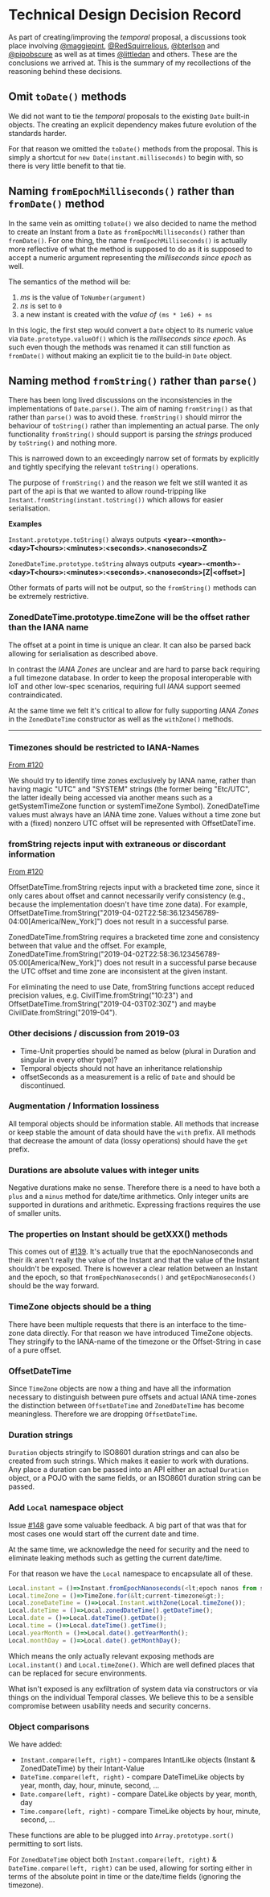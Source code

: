 # Technical Design Decision Record

As part of creating/improving the *temporal* proposal, a discussions took place involving [@maggiepint](https://twitter.com/maggiepint), [@RedSquirrelious](https://twitter.com/RedSquirrelious), [@bterlson](https://twitter.com/bterlson) and  [@pipobscure](https://twitter.com/pipobscure) as well as at times [@littledan](https://twitter.com/littledan) and others. These are the conclusions we arrived at. This is the summary of my recollections of the reasoning behind these decisions.

## Omit `toDate()` methods

We did not want to tie the *temporal* proposals to the existing `Date` built-in objects. The creating an explicit dependency makes future evolution of the standards harder.

For that reason we omitted the `toDate()` methods from the proposal. This is simply a shortcut for `new Date(instant.milliseconds)` to begin with, so there is very little benefit to that tie.

## Naming `fromEpochMilliseconds()` rather than `fromDate()` method

In the same vein as omitting `toDate()` we also decided to name the method to create an Instant from a `Date` as `fromEpochMilliseconds()` rather than `fromDate()`. For one thing, the name `fromEpochMilliseconds()` is actually more reflective of what the method is supposed to do as it is supposed to accept a numeric argument representing the *milliseconds since epoch* as well.

The semantics of the method will be:

1. _ms_ is the value of `ToNumber(argument)`
1. _ns_ is set to `0`
1. a new instant is created with the *value of* `(ms * 1e6) + ns`

In this logic, the first step would convert a `Date` object to its numeric value via `Date.prototype.valueOf()` which is the *milliseconds since epoch*. As such even though the methods was renamed it can still function as `fromDate()` without making an explicit tie to the build-in `Date` object.

## Naming method `fromString()` rather than `parse()`

There has been long lived discussions on the inconsistencies in the implementations of `Date.parse()`. The aim of naming `fromString()` as that rather than `parse()` was to avoid these. `fromString()` should mirror the behaviour of `toString()` rather than implementing an actual parse. The only functionality `fromString()` should support is parsing the *strings* produced by `toString()` and nothing more.

This is narrowed down to an exceedingly narrow set of formats by explicitly and tightly specifying the relevant `toString()` operations.

The purpose of `fromString()` and the reason we felt we still wanted it as part of the api is that we wanted to allow round-tripping like `Instant.fromString(instant.toString())` which allows for easier serialisation.

**Examples**

`Instant.prototype.toString()` always outputs **&lt;year>-&lt;month>-&lt;day>T&lt;hours>:&lt;minutes>:&lt;seconds>.&lt;nanoseconds>Z**

`ZonedDateTime.prototype.toString` always outputs **&lt;year>-&lt;month>-&lt;day>T&lt;hours>:&lt;minutes>:&lt;seconds>.&lt;nanoseconds>[Z|&lt;offset>]**

Other formats of parts will not be output, so the `fromString()` methods can be extremely restrictive.

### ZonedDateTime.prototype.timeZone will be the offset rather than the IANA name

The offset at a point in time is unique an clear. It can also be parsed back allowing for serialisation as described above.

In contrast the *IANA Zones* are unclear and are hard to parse back requiring a full timezone database. In order to keep the proposal interoperable with IoT and other low-spec scenarios, requiring full *IANA* support seemed contraindicated.

At the same time we felt it's critical to allow for fully supporting *IANA Zones* in the `ZonedDateTime` constructor as well as the `withZone()` methods.

---

### Timezones should be restricted to IANA-Names

[From #120](https://github.com/tc39/proposal-temporal/issues/120)

We should try to identify time zones exclusively by IANA name, rather than having magic "UTC" and "SYSTEM" strings (the former being "Etc/UTC", the latter ideally being accessed via another means such as a getSystemTimeZone function or systemTimeZone Symbol).
ZonedDateTime values must always have an IANA time zone. Values without a time zone but with a (fixed) nonzero UTC offset will be represented with OffsetDateTime.

### fromString rejects input with extraneous or discordant information

[From #120](https://github.com/tc39/proposal-temporal/issues/120)

OffsetDateTime.fromString rejects input with a bracketed time zone, since it only cares about offset and cannot necessarily verify consistency (e.g., because the implementation doesn't have time zone data). For example, OffsetDateTime.fromString("2019-04-02T22:58:36.123456789-04:00[America/New_York]") does not result in a successful parse.

ZonedDateTime.fromString requires a bracketed time zone and consistency between that value and the offset. For example, ZonedDateTime.fromString("2019-04-02T22:58:36.123456789-05:00[America/New_York]") does not result in a successful parse because the UTC offset and time zone are inconsistent at the given instant.

For eliminating the need to use Date, fromString functions accept reduced precision values, e.g. CivilTime.fromString("10:23") and OffsetDateTime.fromString("2019-04-03T02:30Z") and maybe CivilDate.fromString("2019-04").

### Other decisions / discussion from 2019-03

 * Time-Unit properties should be named as below (plural in Duration and singular in every other type)?
 * Temporal objects should not have an inheritance relationship
 * offsetSeconds as a measurement is a relic of `Date` and should be discontinued.

### Augmentation / Information lossiness

All temporal objects should be information stable. All methods that increase or keep stable the amount of data should have the `with` prefix. All methods that decrease the amount of data (lossy operations) should have the `get` prefix.

### Durations are absolute values with integer units

Negative durations make no sense. Therefore there is a need to have both a `plus` and a `minus` method for date/time arithmetics.
Only integer units are supported in durations and arithmetic. Expressing fractions requires the use of smaller units.

### The properties on Instant should be getXXX() methods

This comes out of [#139](https://github.com/tc39/proposal-temporal/issues/139). It's actually true that the epochNanoseconds and their ilk aren't really the value of the Instant and that the value of the Instant shouldn't be exposed. There is however a clear relation between an Instant and the epoch, so that `fromEpochNanoseconds()` and `getEpochNanoseconds()` should be the way forward.

### TimeZone objects should be a thing

There have been multiple requests that there is an interface to the time-zone data directly. For that reason we have introduced TimeZone objects. They stringify to the IANA-name of the timezone or the Offset-String in case of a pure offset.

### OffsetDateTime

Since `TimeZone` objects are now a thing and have all the information necessary to distinguish between pure offsets and actual IANA time-zones the distinction between `OffsetDateTime` and `ZonedDateTime` has become meaningless. Therefore we are dropping `OffsetDateTime`.

### Duration strings

`Duration` objects stringify to ISO8601 duration strings and can also be created from such strings. Which makes it easier to work with durations. Any place a duration can be passed into an API either an actual `Duration` object, or a POJO with the same fields, or an ISO8601 duration string can be passed.

### Add `Local` namespace object

Issue [#148](https://github.com/tc39/proposal-temporal/issues/148) gave some valuable feedback. A big part of that was that for most cases one would start off the current date and time.

At the same time, we acknowledge the need for security and the need to eliminate leaking methods such as getting the current date/time.

For that reason we have the `Local` namespace to encapsulate all of these.

```javascript
Local.instant = ()=>Instant.fromEpochNanoseconds(<lt;epoch nanos from system&gt;);
Local.timeZone = ()=>TimeZone.for(&lt;current-timezone&gt;);
Local.zoneDateTime = ()=>Local.Instant.withZone(Local.timeZone());
Local.dateTime = ()=>Local.zonedDateTime().getDateTime();
Local.date = ()=>Local.dateTime().getDate();
Local.time = ()=>Local.dateTime().getTime();
Local.yearMonth = ()=>Local.date().getYearMonth();
Local.monthDay = ()=>Local.date().getMonthDay();
```

Which means the only actually relevant exposing methods are `Local.instant()` and `Local.timeZone()`. Which are well defined places that can be replaced for secure environments.

What isn't exposed is any exfiltration of system data via constructors or via things on the individual Temporal classes. We believe this to be a sensible compromise between usability needs and security concerns.

### Object comparisons

We have added:

 * `Instant.compare(left, right)` - compares IntantLike objects (Instant & ZonedDateTime) by their Intant-Value
 * `DateTime.compare(left, right)` - compare DateTimeLike objects by year, month, day, hour, minute, second, ...
 * `Date.compare(left, right)` - compare DateLike objects by year, month, day
 * `Time.compare(left, right)` - compare TimeLike objects by hour, minute, second, ...

These functions are able to be plugged into `Array.prototype.sort()` permitting to sort lists.

For `ZonedDateTime` object both `Instant.compare(left, right)` & `DateTime.compare(left, right)` can be used, allowing for sorting either in terms of the absolute point in time or the date/time fields (ignoring the timezone).
